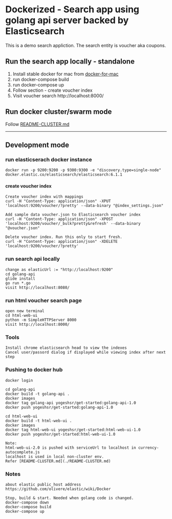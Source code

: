 
# Dockerized - Search app using golang api server backed by Elasticsearch
This is a demo search appliction. The search entity is voucher aka coupons.

## Run the search app locally - standalone
1. Install stable docker for mac from [docker-for-mac](https://docs.docker.com/docker-for-mac/install/#download-docker-for-mac)
2. run docker-compose build
3. run docker-compose up
4. Follow section - create voucher index
5. Visit voucher search http://localhost:8000/

## Run docker cluster/swarm mode
Follow [README-CLUSTER.md](./README-CLUSTER.md)

---
## Development mode

### run elasticserach docker instance
    docker run -p 9200:9200 -p 9300:9300 -e "discovery.type=single-node" docker.elastic.co/elasticsearch/elasticsearch:6.1.1

#### create voucher index
    Create voucher index with mappings
    curl -H "Content-Type: application/json" -XPUT 'localhost:9200/voucher/?pretty' --data-binary "@index_settings.json"

    Add sample data voucher.json to Elasticsearch voucher index
    curl -H "Content-Type: application/json" -XPOST 'localhost:9200/voucher/_bulk?pretty&refresh' --data-binary "@voucher.json"

    Delete voucher index. Run this only to start fresh.
    curl -H "Content-Type: application/json" -XDELETE 'localhost:9200/voucher/?pretty'

### run search api locally
    change as elasticUrl := "http://localhost:9200"
    cd golang-api
    glide install
    go run *.go
    visit http://localhost:8080/

### run html voucher search page
    open new terminal
    cd html-web-ui
    python -m SimpleHTTPServer 8000
    visit http://localhost:8000/

### Tools
    Install chrome elasticsearch head to view the indexes
    Cancel user/passord dialog if displayed while viewing index after next step

### Pushing to docker hub
    docker login

    cd golang-api
    docker build -t golang-api .
    docker images
    docker tag golang-api yogeshsr/get-started:golang-api-1.0
    docker push yogeshsr/get-started:golang-api-1.0

    cd html-web-ui
    docker build -t html-web-ui .
    docker images
    docker tag html-web-ui yogeshsr/get-started:html-web-ui-1.0
    docker push yogeshsr/get-started:html-web-ui-1.0
    
    Note:
    html-web-ui-2.0 is pushed with serviceUrl to localhost in currency-autocomplete.js
    localhost is used in local non-cluster env. 
    Refer [README-CLUSTER.md](./README-CLUSTER.md)

### Notes
    about elastic public_host address
    https://github.com/olivere/elastic/wiki/Docker

    Stop, build & start. Needed when golang code is changed.
    docker-compose down
    docker-compose build
    docker-compose up
